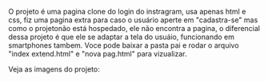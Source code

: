 O projeto é uma pagina clone do login do instragram, usa apenas html e css, fiz uma pagina extra para caso o usuário aperte em "cadastra-se" mas como o projetonão está hospedado, ele não encontra a pagina, o diferencial dessa projeto é que ele se adaptar a tela do usuáio, funcionando em smartphones tambem.
Voce pode baixar a pasta pai e rodar o arquivo "index extend.html" e "nova pag.html" para vizualizar.

Veja as imagens do projeto:


